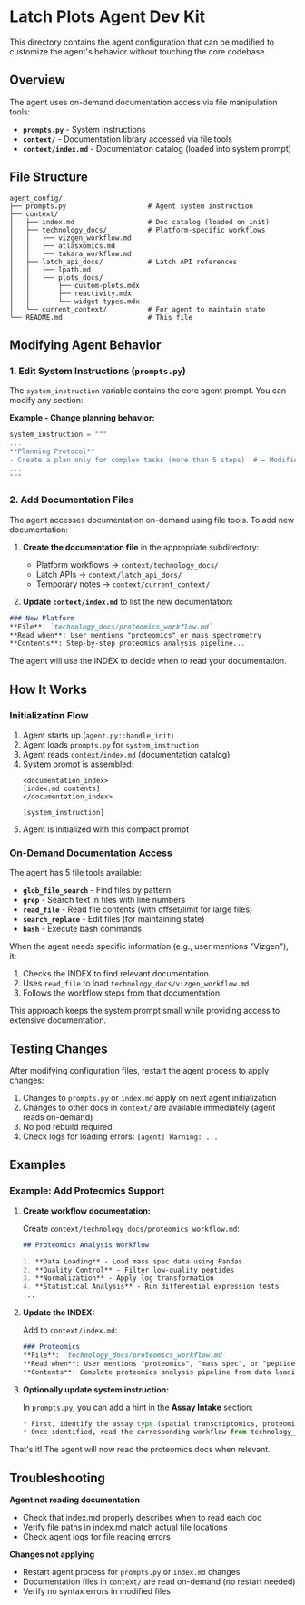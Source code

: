# Latch Plots Agent Dev Kit

This directory contains the agent configuration that can be modified to customize the agent's behavior without touching the core codebase.

## Overview

The agent uses on-demand documentation access via file manipulation tools:
- **`prompts.py`** - System instructions
- **`context/`** - Documentation library accessed via file tools
- **`context/index.md`** - Documentation catalog (loaded into system prompt)

## File Structure

```
agent_config/
├── prompts.py                    # Agent system instruction
├── context/
│   ├── index.md                  # Doc catalog (loaded on init)
│   ├── technology_docs/          # Platform-specific workflows
│   │   ├── vizgen_workflow.md
│   │   ├── atlasxomics.md
│   │   └── takara_workflow.md
│   ├── latch_api_docs/           # Latch API references
│   │   ├── lpath.md
│   │   └── plots_docs/
│   │       ├── custom-plots.mdx
│   │       ├── reactivity.mdx
│   │       └── widget-types.mdx
│   └── current_context/          # For agent to maintain state
└── README.md                     # This file
```

## Modifying Agent Behavior

### 1. Edit System Instructions (`prompts.py`)

The `system_instruction` variable contains the core agent prompt. You can modify any section:

**Example - Change planning behavior:**
```python
system_instruction = """
...
**Planning Protocol**
- Create a plan only for complex tasks (more than 5 steps)  # ← Modified
...
"""
```

### 2. Add Documentation Files

The agent accesses documentation on-demand using file tools. To add new documentation:

1. **Create the documentation file** in the appropriate subdirectory:
   - Platform workflows → `context/technology_docs/`
   - Latch APIs → `context/latch_api_docs/`
   - Temporary notes → `context/current_context/`

2. **Update `context/index.md`** to list the new documentation:

```markdown
### New Platform
**File**: `technology_docs/proteomics_workflow.md`
**Read when**: User mentions "proteomics" or mass spectrometry
**Contents**: Step-by-step proteomics analysis pipeline...
```

The agent will use the INDEX to decide when to read your documentation.

## How It Works

### Initialization Flow

1. Agent starts up (`agent.py::handle_init`)
2. Agent loads `prompts.py` for `system_instruction`
3. Agent reads `context/index.md` (documentation catalog)
4. System prompt is assembled:
   ```
   <documentation_index>
   [index.md contents]
   </documentation_index>
   
   [system_instruction]
   ```
5. Agent is initialized with this compact prompt

### On-Demand Documentation Access

The agent has 5 file tools available:

- **`glob_file_search`** - Find files by pattern
- **`grep`** - Search text in files with line numbers  
- **`read_file`** - Read file contents (with offset/limit for large files)
- **`search_replace`** - Edit files (for maintaining state)
- **`bash`** - Execute bash commands

When the agent needs specific information (e.g., user mentions "Vizgen"), it:
1. Checks the INDEX to find relevant documentation
2. Uses `read_file` to load `technology_docs/vizgen_workflow.md`
3. Follows the workflow steps from that documentation

This approach keeps the system prompt small while providing access to extensive documentation.

## Testing Changes

After modifying configuration files, restart the agent process to apply changes:

1. Changes to `prompts.py` or `index.md` apply on next agent initialization
2. Changes to other docs in `context/` are available immediately (agent reads on-demand)
3. No pod rebuild required
4. Check logs for loading errors: `[agent] Warning: ...`

## Examples

### Example: Add Proteomics Support

1. **Create workflow documentation:**
   
   Create `context/technology_docs/proteomics_workflow.md`:
   ```markdown
   ## Proteomics Analysis Workflow
   
   1. **Data Loading** - Load mass spec data using Pandas
   2. **Quality Control** - Filter low-quality peptides
   3. **Normalization** - Apply log transformation
   4. **Statistical Analysis** - Run differential expression tests
   ...
   ```

2. **Update the INDEX:**
   
   Add to `context/index.md`:
   ```markdown
   ### Proteomics
   **File**: `technology_docs/proteomics_workflow.md`
   **Read when**: User mentions "proteomics", "mass spec", or "peptides"
   **Contents**: Complete proteomics analysis pipeline from data loading through differential expression.
   ```

3. **Optionally update system instruction:**
   
   In `prompts.py`, you can add a hint in the **Assay Intake** section:
   ```python
   * First, identify the assay type (spatial transcriptomics, proteomics, etc.)
   * Once identified, read the corresponding workflow from technology_docs/
   ```

That's it! The agent will now read the proteomics docs when relevant.

## Troubleshooting

**Agent not reading documentation**
- Check that index.md properly describes when to read each doc
- Verify file paths in index.md match actual file locations
- Check agent logs for file reading errors

**Changes not applying**
- Restart agent process for `prompts.py` or `index.md` changes
- Documentation files in `context/` are read on-demand (no restart needed)
- Verify no syntax errors in modified files
